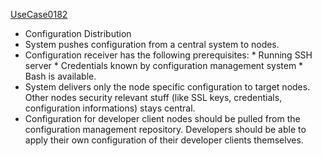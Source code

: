 [UseCase0182](https://github.com/DomainDrivenArchitecture/ddaRequirement/blob/master/en/requirements/UseCase0182.md)
 * Configuration Distribution
  * System pushes configuration from a central system to nodes.
   * Configuration receiver has the following prerequisites:
    * Running SSH server
    * Credentials known by configuration management system
    * Bash is available.
   * System delivers only the node specific configuration to target nodes. Other nodes security relevant stuff (like SSL keys, credentials, configuration informations) stays central.
  * Configuration for developer client nodes should be pulled from the configuration management repository. Developers should be able to apply their own configuration of their developer clients themselves.
